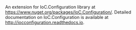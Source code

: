 ﻿An extension for IoC.Configuration library at https://www.nuget.org/packages/IoC.Configuration/.
Detailed documentation on IoC.Configuration is available at http://iocconfiguration.readthedocs.io.
